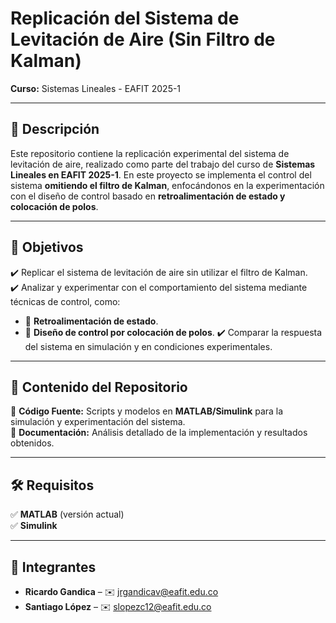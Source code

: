 # Replicación del Sistema de Levitación de Aire (Sin Filtro de Kalman)

**Curso:** Sistemas Lineales - EAFIT 2025-1  

---

## 📖 Descripción

Este repositorio contiene la replicación experimental del sistema de levitación de aire, realizado como parte del trabajo del curso de **Sistemas Lineales en EAFIT 2025-1**. En este proyecto se implementa el control del sistema **omitiendo el filtro de Kalman**, enfocándonos en la experimentación con el diseño de control basado en **retroalimentación de estado y colocación de polos**.

---

## 🎯 Objetivos

✔️ Replicar el sistema de levitación de aire sin utilizar el filtro de Kalman.  
✔️ Analizar y experimentar con el comportamiento del sistema mediante técnicas de control, como:
   - 🔹 **Retroalimentación de estado**.
   - 🔹 **Diseño de control por colocación de polos**.
✔️ Comparar la respuesta del sistema en simulación y en condiciones experimentales.

---

## 📂 Contenido del Repositorio

📌 **Código Fuente:** Scripts y modelos en **MATLAB/Simulink** para la simulación y experimentación del sistema.  
📌 **Documentación:** Análisis detallado de la implementación y resultados obtenidos.  

---

## 🛠️ Requisitos

✅ **MATLAB** (versión actual)  
✅ **Simulink**

---

## 👥 Integrantes

- **Ricardo Gandica** – ✉️ [jrgandicav@eafit.edu.co](mailto:jrgandicav@eafit.edu.co)
- **Santiago López** – ✉️ [slopezc12@eafit.edu.co](mailto:slopezc12@eafit.edu.co)
